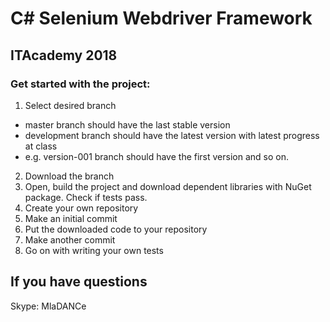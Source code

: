 # C# Selenium Webdriver Framework
## ITAcademy 2018

### Get started with the project:
1. Select desired branch 
- master branch should have the last stable version
- development branch should have the latest version with latest progress at class
- e.g. version-001 branch should have the first version and so on.
2. Download the branch
3. Open, build the project and download dependent libraries with NuGet package. Check if tests pass.
4. Create your own repository
5. Make an initial commit
6. Put the downloaded code to your repository
7. Make another commit
8. Go on with writing your own tests

## If you have questions
Skype: MlaDANCe
